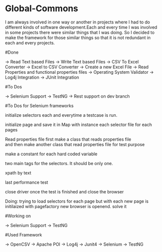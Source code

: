 # Global-Commons
I am always involved in one way or another in projects where I had to do different kinds of software development.Each and every time I was involved in some projects there were similar things that I was doing. So I decided to make the framework for those similar things so that it is not redundant in each and every projects. 

#Done

-> Read Text based Files
-> Write Text based Files
-> CSV To Excel Converter
-> Excel to CSV Converter
-> Create a new Excel File
-> Read Properties and functional properties files
-> Operating System Validator
-> Log4j Integration
-> JUnit Integration

#To Dos

-> Selenium Support
-> TestNG
-> Rest support on dev branch

#To Dos for Selenium frameworks

initialize selectors each and everytime a testcase is run.

initialize page and save it in Map with instance
each selector file for each pages

Read properties file 
      first make a class that reads properties file     
      and then make another class that read 
      properties file for test purpose

make a constant for each hard coded variable

two main tags for the selectors. It should be only one.

xpath by text

last performance test

close driver once the test is finished and close the browser

Doing:
trying to load selectors for each page but with each new page is initilaized with pagefactory new browser is openend. solve it



#Working on

-> Selenium Support
-> TestNG


#Used Framework

-> OpenCSV
-> Apache POI
-> Log4j
-> Junit4
-> Selenium
-> TestNG
